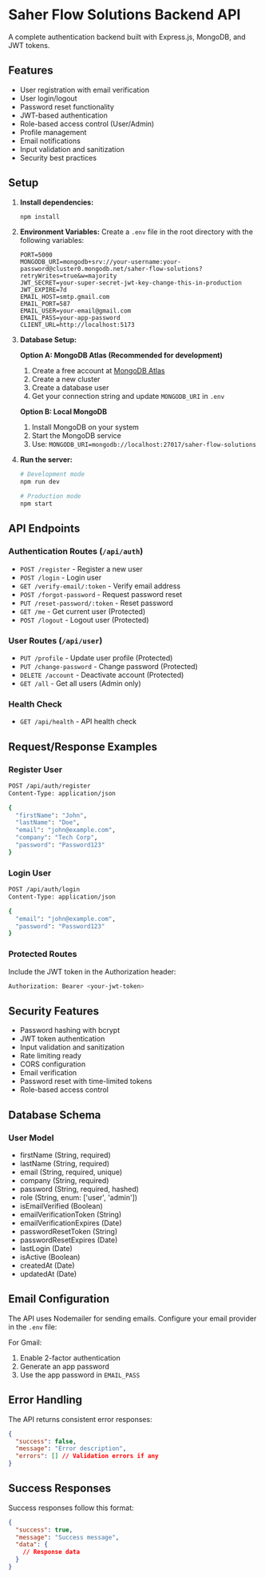 # Saher Flow Solutions Backend API

A complete authentication backend built with Express.js, MongoDB, and JWT tokens.

## Features

- User registration with email verification
- User login/logout
- Password reset functionality
- JWT-based authentication
- Role-based access control (User/Admin)
- Profile management
- Email notifications
- Input validation and sanitization
- Security best practices

## Setup

1. **Install dependencies:**
   ```bash
   npm install
   ```

2. **Environment Variables:**
   Create a `.env` file in the root directory with the following variables:
   ```
   PORT=5000
   MONGODB_URI=mongodb+srv://your-username:your-password@cluster0.mongodb.net/saher-flow-solutions?retryWrites=true&w=majority
   JWT_SECRET=your-super-secret-jwt-key-change-this-in-production
   JWT_EXPIRE=7d
   EMAIL_HOST=smtp.gmail.com
   EMAIL_PORT=587
   EMAIL_USER=your-email@gmail.com
   EMAIL_PASS=your-app-password
   CLIENT_URL=http://localhost:5173
   ```

3. **Database Setup:**
   
   **Option A: MongoDB Atlas (Recommended for development)**
   1. Create a free account at [MongoDB Atlas](https://www.mongodb.com/atlas)
   2. Create a new cluster
   3. Create a database user
   4. Get your connection string and update `MONGODB_URI` in `.env`
   
   **Option B: Local MongoDB**
   1. Install MongoDB on your system
   2. Start the MongoDB service
   3. Use: `MONGODB_URI=mongodb://localhost:27017/saher-flow-solutions`

4. **Run the server:**
   ```bash
   # Development mode
   npm run dev
   
   # Production mode
   npm start
   ```

## API Endpoints

### Authentication Routes (`/api/auth`)

- `POST /register` - Register a new user
- `POST /login` - Login user
- `GET /verify-email/:token` - Verify email address
- `POST /forgot-password` - Request password reset
- `PUT /reset-password/:token` - Reset password
- `GET /me` - Get current user (Protected)
- `POST /logout` - Logout user (Protected)

### User Routes (`/api/user`)

- `PUT /profile` - Update user profile (Protected)
- `PUT /change-password` - Change password (Protected)
- `DELETE /account` - Deactivate account (Protected)
- `GET /all` - Get all users (Admin only)

### Health Check

- `GET /api/health` - API health check

## Request/Response Examples

### Register User
```bash
POST /api/auth/register
Content-Type: application/json

{
  "firstName": "John",
  "lastName": "Doe",
  "email": "john@example.com",
  "company": "Tech Corp",
  "password": "Password123"
}
```

### Login User
```bash
POST /api/auth/login
Content-Type: application/json

{
  "email": "john@example.com",
  "password": "Password123"
}
```

### Protected Routes
Include the JWT token in the Authorization header:
```bash
Authorization: Bearer <your-jwt-token>
```

## Security Features

- Password hashing with bcrypt
- JWT token authentication
- Input validation and sanitization
- Rate limiting ready
- CORS configuration
- Email verification
- Password reset with time-limited tokens
- Role-based access control

## Database Schema

### User Model
- firstName (String, required)
- lastName (String, required)
- email (String, required, unique)
- company (String, required)
- password (String, required, hashed)
- role (String, enum: ['user', 'admin'])
- isEmailVerified (Boolean)
- emailVerificationToken (String)
- emailVerificationExpires (Date)
- passwordResetToken (String)
- passwordResetExpires (Date)
- lastLogin (Date)
- isActive (Boolean)
- createdAt (Date)
- updatedAt (Date)

## Email Configuration

The API uses Nodemailer for sending emails. Configure your email provider in the `.env` file:

For Gmail:
1. Enable 2-factor authentication
2. Generate an app password
3. Use the app password in `EMAIL_PASS`

## Error Handling

The API returns consistent error responses:
```json
{
  "success": false,
  "message": "Error description",
  "errors": [] // Validation errors if any
}
```

## Success Responses

Success responses follow this format:
```json
{
  "success": true,
  "message": "Success message",
  "data": {
    // Response data
  }
}
```